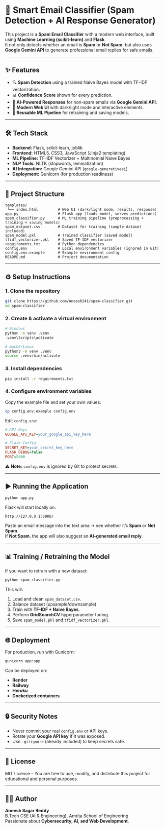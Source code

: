 # 📧 Smart Email Classifier (Spam Detection + AI Response Generator)

This project is a **Spam Email Classifier** with a modern web interface, built using **Machine Learning (scikit-learn)** and **Flask**.  
It not only detects whether an email is **Spam** or **Not Spam**, but also uses **Google Gemini API** to generate professional email replies for safe emails.

---

## ✨ Features
- 🔍 **Spam Detection** using a trained Naive Bayes model with TF-IDF vectorization.
- 📊 **Confidence Score** shown for every prediction.
- 🤖 **AI-Powered Responses** for non-spam emails via **Google Gemini API**.
- 🎨 **Modern Web UI** with dark/light mode and interactive elements.
- 📂 **Reusable ML Pipeline** for retraining and saving models.

---

## 🛠️ Tech Stack
- **Backend:** Flask, scikit-learn, joblib
- **Frontend:** HTML5, CSS3, JavaScript (Jinja2 templating)
- **ML Pipeline:** TF-IDF Vectorizer + Multinomial Naive Bayes
- **NLP Tools:** NLTK (stopwords, lemmatization)
- **AI Integration:** Google Gemini API (`google-generativeai`)
- **Deployment:** Gunicorn (for production readiness)

---

## 📂 Project Structure
```
templates/
 └── index.html         # Web UI (dark/light mode, results, response)
app.py                  # Flask app (loads model, serves predictions)
spam_classifier.py      # ML training pipeline (preprocessing + training + saving models)
spam_dataset.csv        # Dataset for training (sample dataset included)
spam_model.pkl          # Trained classifier (saved model)
tfidf_vectorizer.pkl    # Saved TF-IDF vectorizer
requirements.txt        # Python dependencies
config.env              # Local environment variables (ignored in Git)
config.env.example      # Example environment config
README.md               # Project documentation
```

---

## ⚙️ Setup Instructions

### 1. Clone the repository
```bash
git clone https://github.com/Aneesh241/spam-classifier.git
cd spam-classifier
```

### 2. Create & activate a virtual environment
```bash
# Windows
python -m venv .venv
.venv\Scripts\activate

# macOS/Linux
python3 -m venv .venv
source .venv/bin/activate
```

### 3. Install dependencies
```bash
pip install -r requirements.txt
```

### 4. Configure environment variables
Copy the example file and set your own values:
```bash
cp config.env.example config.env
```

Edit `config.env`:
```ini
# API Keys
GOOGLE_API_KEY=your_google_api_key_here

# Flask Config
SECRET_KEY=your_secret_key_here
FLASK_DEBUG=False
PORT=5000
```

⚠️ **Note:** `config.env` is ignored by Git to protect secrets.

---

## ▶️ Running the Application

```bash
python app.py
```

Flask will start locally on:
```
http://127.0.0.1:5000/
```

Paste an email message into the text area → see whether it’s **Spam** or **Not Spam**.  
If **Not Spam**, the app will also suggest an **AI-generated email reply**.

---

## 📊 Training / Retraining the Model
If you want to retrain with a new dataset:

```bash
python spam_classifier.py
```

This will:
1. Load and clean `spam_dataset.csv`.
2. Balance dataset (upsample/downsample).
3. Train with **TF-IDF + Naive Bayes**.
4. Perform **GridSearchCV** hyperparameter tuning.
5. Save `spam_model.pkl` and `tfidf_vectorizer.pkl`.

---

## 🌐 Deployment
For production, run with Gunicorn:
```bash
gunicorn app:app
```

Can be deployed on:
- **Render**
- **Railway**
- **Heroku**
- **Dockerized containers**

---

## 🔒 Security Notes
- Never commit your real `config.env` or API keys.
- Rotate your **Google API key** if it was exposed.
- Use `.gitignore` (already included) to keep secrets safe.

---

## 📜 License
MIT License – You are free to use, modify, and distribute this project for educational and personal purposes.

---

## 👨‍💻 Author
**Aneesh Sagar Reddy**  
B.Tech CSE (AI & Engineering), Amrita School of Engineering  
Passionate about **Cybersecurity, AI, and Web Development**.
